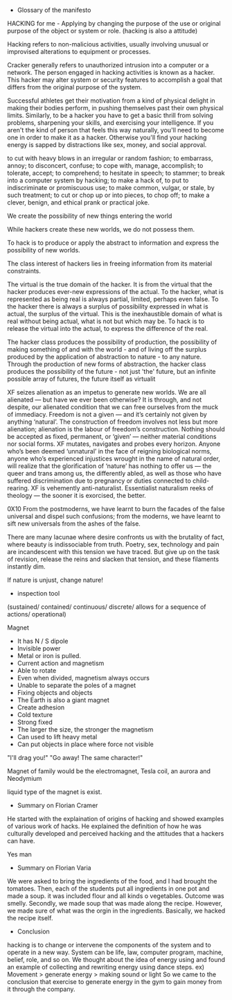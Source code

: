 * Glossary of the manifesto

HACKING for me - Applying by changing the purpose of the use or original purpose of the object or system or role.
(hacking is also a attitude)

Hacking refers to non-malicious activities, usually involving unusual or improvised alterations to equipment or processes.

Cracker generally refers to unauthorized intrusion into a computer or a network. The person engaged in hacking activities is known as a hacker. This hacker may alter system or security features to accomplish a goal that differs from the original purpose of the system.

Successful athletes get their motivation from a kind of physical delight in making their bodies perform, in pushing themselves past their own physical limits. Similarly, to be a hacker you have to get a basic thrill from solving problems, sharpening your skills, and exercising your intelligence.
If you aren't the kind of person that feels this way naturally, you'll need to become one in order to make it as a hacker. Otherwise you'll find your hacking energy is sapped by distractions like sex, money, and social approval.

to cut with heavy blows in an irregular or random fashion;
to embarrass, annoy; to disconcert, confuse;
to cope with, manage, accomplish; to tolerate, accept; to comprehend;
to hesitate in speech; to stammer;
to break into a computer system by hacking;
to make a hack of, to put to indiscriminate or promiscuous use; to make common, vulgar, or stale, by such treatment;
to cut or chop up or into pieces, to chop off;
to make a clever, benign, and ethical prank or practical joke.

We create the possibility of new things entering the world

While hackers create these new worlds, we do not possess them. 

To hack is to produce or apply the abstract to information and express the possibility of new worlds.

The class interest of hackers lies in freeing information from its material constraints.

The virtual is the true domain of the hacker. It is from the virtual that the hacker produces ever-new expressions of the actual. To the hacker, what is represented as being real is always partial, limited, perhaps even false. To the hacker there is always a surplus of possibility expressed in what is actual, the surplus of the virtual. This is the inexhaustible domain of what is real without being actual, what is not but which may be. To hack is to release the virtual into the actual, to express the difference of the real.

The hacker class produces the possibility of production, the possibility of making something of and with the world - and of living off the surplus produced by the application of abstraction to nature - to any nature. Through the production of new forms of abstraction, the hacker class produces the possibility of the future - not just 'the' future, but an infinite possible array of futures, the future itself as virtualit

XF seizes alienation as an impetus to generate new worlds. We are all alienated — but have we ever been otherwise? It is through, and not despite, our alienated condition that we can free ourselves from the muck of immediacy. Freedom is not a given — and it’s certainly not given by anything ‘natural’. The construction of freedom involves not less but more alienation; alienation is the labour of freedom’s construction. Nothing should be accepted as fixed, permanent, or ‘given’ — neither material conditions nor social forms. XF mutates, navigates and probes every horizon. Anyone who’s been deemed ‘unnatural’ in the face of reigning biological norms, anyone who’s experienced injustices wrought in the name of natural order, will realize that the glorification of ‘nature’ has nothing to offer us — the queer and trans among us, the differently abled, as well as those who have suffered discrimination due to pregnancy or duties connected to child-rearing. XF is vehemently anti-naturalist. Essentialist naturalism reeks of theology — the sooner it is exorcised, the better.

0X10
From the postmoderns, we have learnt to burn the facades of the false universal and dispel such confusions; from the moderns, we have learnt to sift new universals from the ashes of the false.

There are many lacunae where desire confronts us with the brutality of fact, where beauty is indissociable from truth. 
Poetry, sex, technology and pain are incandescent with this tension we have traced. But give up on the task of revision, release the reins and slacken that tension, and these filaments instantly dim.

If nature is unjust, change nature!


* inspection tool

(sustained/ contained/ continuous/ discrete/ allows for a sequence of actions/ operational)

Magnet 

- It has N / S dipole
- Invisible power
- Metal or iron is pulled.
- Current action and magnetism
- Able to rotate
- Even when divided, magnetism always occurs
- Unable to separate the poles of a magnet
- Fixing objects and objects
- The Earth is also a giant magnet
- Create adhesion
- Cold texture
- Strong fixed
- The larger the size, the stronger the magnetism
- Can used to lift heavy metal
- Can put objects in place where force not visible

 "I'll drag you!"  "Go away! The same character!"

Magnet of family would be the electromagnet, Tesla coil, an aurora and Neodymium 

liquid type of the magnet is exist.


* Summary on Florian Cramer

He started with the explaination of origins of hacking and showed examples of various work of hacks. He explained the definition of how he was culturally developed and perceived hacking and the attitudes that a hackers can have.

Yes man

* Summary on Florian Varia

We were asked to bring the ingredients of the food, and I had brought the tomatoes. Then, each of the students put all ingredients in one pot and made a soup. it was included flour and all kinds o vegetables. Outcome was smelly.
Secondly, we made soup that was made along the recipe. However, we made sure of what was the orgin in the ingredients.
Basically, we hacked the recipe itself.


* Conclusion 


hacking is to change or intervene the components of the system and to operate in a new way. System can be life, law, computer program, machine, belief, role, and so on.
We thought about the idea of energy using and found an example of collecting and rewriting energy using dance steps.
ex) Movement > generate energy > making sound or light 
So we came to the conclusion that exercise to generate energy in the gym to gain money from it through the company.

